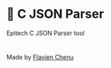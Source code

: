 # 🔡 C JSON Parser
Epitech C JSON Parser tool

#
Made by [Flavien Chenu](https://github.com/flavien-chenu)
